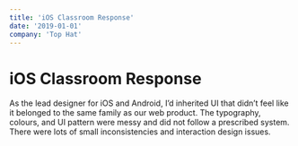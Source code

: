 ```yaml
---
title: 'iOS Classroom Response'
date: '2019-01-01'
company: 'Top Hat'
---
```


# iOS Classroom Response

As the lead designer for iOS and Android, I’d inherited UI that didn’t feel like it belonged to the same family as our web product. The typography, colours, and UI pattern were messy and did not follow a prescribed system. There were lots of small inconsistencies and interaction design issues.

